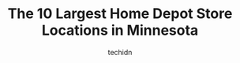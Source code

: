 ---
layout: ampstory
image: https://i0.wp.com/www.depkes.org/wp-content/uploads/2023/06/home-depot-0-in-minnesota-1685968295.jpeg?resize=640,853
author: techidn
featured: false
description: Discover the impressive array of Home Depot options in Minnesota, where you can find 10 of the largest Home Depot establishments in the area. From renowned classics to hidden gems, Minnesota
title: The 10 Largest Home Depot Store Locations in Minnesota
cover:
   title: The 10 Largest Home Depot Store Locations in Minnesota
   subtitle: Rickpate
   background: https://www.depkes.org/wp-content/uploads/2023/06/home-depot-0-in-minnesota-1685968295.jpeg

pages: 
 - layout: thirds
   top: <h1>#1 The Home Depot</h1>
   bottom: "<p>Purchased an LG kitchen stove recently. Delivered as scheduled, during a 4 hour window. Real time tracking app is a great feature, tells you its on the truck & number of</p>"
   background: https://www.depkes.org/wp-content/uploads/2023/06/home-depot-1-in-minnesota-1685968295.jpeg
   backgroundblur: true
 - layout: thirds
   top: <h1>#2 The Home Depot</h1>
   bottom: "<p>400 W 79th St, Bloomington, MN 55420, United States</p>"
   background: https://www.depkes.org/wp-content/uploads/2023/06/home-depot-2-in-minnesota-1685968296.jpeg
   cta:
      link: https://www.depkes.org/blog/the-10-largest-home-depot-store-locations-in-minnesota/
      text: The 10 Largest Home Depot Store Locations in Minnesota
 - layout: thirds
   top: <h1>#3 The Home Depot</h1>
   bottom: "<p>Home Depot, 5650 Main St NE, Fridley, MN 55432, United States</p>"
   background: https://www.depkes.org/wp-content/uploads/2023/06/home-depot-3-in-minnesota-1685968296.jpeg
   cta:
      link: https://www.depkes.org/blog/the-10-largest-home-depot-store-locations-in-minnesota/
      text: The 10 Largest Home Depot Store Locations in Minnesota
 - layout: thirds
   top: <h1>#4 The Home Depot</h1>
   bottom: "<p>8334 Tamarack Village, Woodbury, MN 55125, United States</p>"
   background: https://images.unsplash.com/photo-1632260260864-caf7fde5ec36?ixlib=rb-4.0.3&ixid=MnwxMjA3fDB8MHxwaG90by1wYWdlfHx8fGVufDB8fHx8&auto=format&fit=crop&w=640&h=853&q=80
   cta:
      link: https://www.depkes.org/blog/the-10-largest-home-depot-store-locations-in-minnesota/
      text: The 10 Largest Home Depot Store Locations in Minnesota
 - layout: thirds
   top: <h1>#5 The Home Depot</h1>
   bottom: "<p>5800 Cedar Lk Rd S, St Louis Park, MN 55416, United States</p>"
   background: https://images.unsplash.com/photo-1510906594845-bc082582c8cc?ixlib=rb-4.0.3&ixid=MnwxMjA3fDB8MHxwaG90by1wYWdlfHx8fGVufDB8fHx8&auto=format&fit=crop&w=640&h=853&q=80
   cta:
      link: https://www.depkes.org/blog/the-10-largest-home-depot-store-locations-in-minnesota/
      text: The 10 Largest Home Depot Store Locations in Minnesota
 - layout: thirds
   top: <h1>#6 The Home Depot</h1>
   bottom: "<p>6701 Boone Ave N, Brooklyn Park, MN 55428, United States</p>"
   background: https://images.unsplash.com/photo-1489694553447-4c9339da310d?ixlib=rb-4.0.3&ixid=MnwxMjA3fDB8MHxwaG90by1wYWdlfHx8fGVufDB8fHx8&auto=format&fit=crop&w=640&h=853&q=80
   cta:
      link: https://www.depkes.org/blog/the-10-largest-home-depot-store-locations-in-minnesota/
      text: The 10 Largest Home Depot Store Locations in Minnesota
 - layout: thirds
   top: <h1>#7 The Home Depot</h1>
   bottom: "<p>6301 Richfield Pkwy, Richfield, MN 55423, United States</p>"
   background: https://images.unsplash.com/photo-1615749413727-825b59a857b5?ixlib=rb-4.0.3&ixid=MnwxMjA3fDB8MHxwaG90by1wYWdlfHx8fGVufDB8fHx8&auto=format&fit=crop&w=640&h=853&q=80
   cta:
      link: https://www.depkes.org/blog/the-10-largest-home-depot-store-locations-in-minnesota/
      text: The 10 Largest Home Depot Store Locations in Minnesota
 - layout: thirds
   middle: Continue reading...
   background: https://images.unsplash.com/photo-1567095761054-7a02e69e5c43?ixlib=rb-4.0.3&ixid=MnwxMjA3fDB8MHxwaG90by1wYWdlfHx8fGVufDB8fHx8&auto=format&fit=crop&w=640&h=853&q=80
   cta:
      link: https://www.depkes.org/blog/the-10-largest-home-depot-store-locations-in-minnesota/
      text: The 10 Largest Home Depot Store Locations in Minnesota
      
---